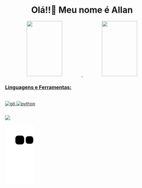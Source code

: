 <h1 align="center">Olá!!👋 Meu nome é Allan</h1>
<div align="center">
  <a href="https://github.com/AllanArch">
  <img height="180em" width="48%" src="https://github-readme-stats.vercel.app/api?username=allanarch&show_icons=true&theme=ocean_dark&include_all_commits=true&count_private=true"/>
  <img height="180em" width="48%" src="https://github-readme-stats.vercel.app/api/top-langs/?username=allanarch&layout=compact&langs_count=7&theme=ocean_dark"/>
</div>

<h3 align="left">Linguagens e Ferramentas:</h3>
<div style="display: inline_block"><br>
  <img align="center" alt="git" height="30" width="40" src="https://www.vectorlogo.zone/logos/git-scm/git-scm-icon.svg">
  <img align="center" alt="python" height="30" width="40" src="https://cdn.jsdelivr.net/gh/devicons/devicon/icons/python/python-original.svg" />
</div>

##

<div> 
  <a href = "mailto:stallanfy@gmail.com"><img src="https://img.shields.io/badge/-Gmail-%23333?style=for-the-badge&logo=gmail&logoColor=white" target="_blank"></a>

![Snake animation](https://github.com/allanarch/allanarch/blob/output/github-contribution-grid-snake.svg)

</div>
